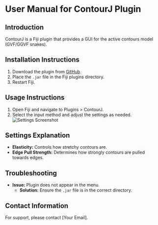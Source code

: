 # User Manual for ContourJ Plugin

## Introduction

ContourJ is a Fiji plugin that provides a GUI for the active contours model (GVF/GGVF snakes).

## Installation Instructions

1. Download the plugin from [GitHub](https://github.com/Gonxolo/ContourJ).
2. Place the `.jar` file in the Fiji plugins directory.
3. Restart Fiji.

## Usage Instructions

1. Open Fiji and navigate to Plugins > ContourJ.
2. Select the input method and adjust the settings as needed.
   ![Settings Screenshot](path/to/screenshot.png)

## Settings Explanation

- **Elasticity:** Controls how stretchy contours are.
- **Edge Pull Strength:** Determines how strongly contours are pulled towards edges.

## Troubleshooting

- **Issue:** Plugin does not appear in the menu.
  - **Solution:** Ensure the `.jar` file is in the correct directory.

## Contact Information

For support, please contact [Your Email].
